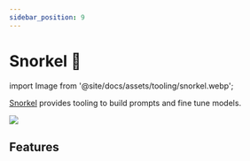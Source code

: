 ```yaml
---
sidebar_position: 9
---
```


# Snorkel 🚧

import Image from '@site/docs/assets/tooling/snorkel.webp';

[Snorkel](https://snorkel.ai/snorkel-flow-platform/foundation-model/) provides
tooling to build prompts and fine tune models.

<div style={{textAlign: 'center'}}>
  <img src={Image} style={{width: "750px"}} />
</div>

## Features
